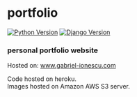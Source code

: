 # portfolio

[![Python Version](https://img.shields.io/badge/python-3.6-brightgreen.svg)](https://python.org)
[![Django Version](https://img.shields.io/badge/django-2.1-brightgreen.svg)](https://djangoproject.com)

### personal portfolio website

Hosted on: www.gabriel-ionescu.com

<p>
Code hosted on heroku.
<br>
Images hosted on Amazon AWS S3 server.</p>
